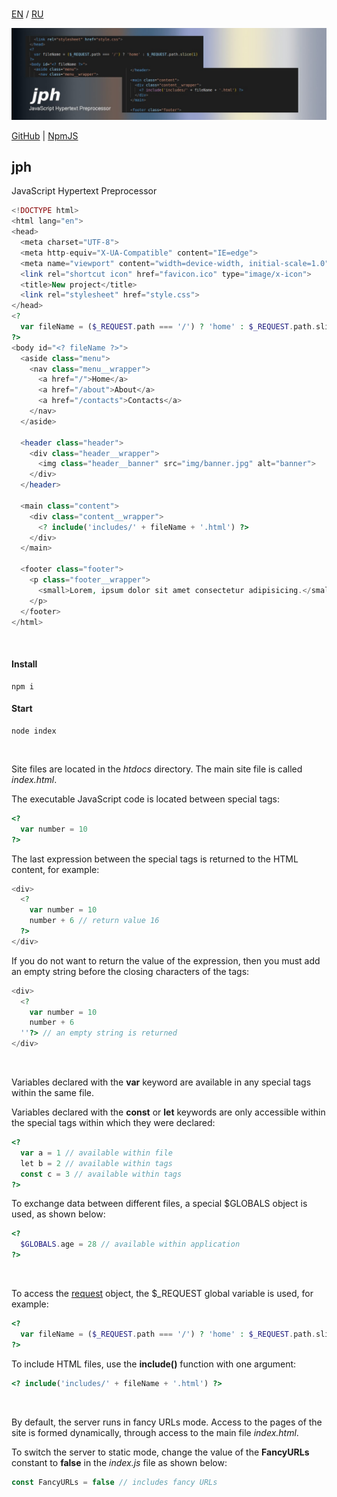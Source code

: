 <br>

[EN](https://github.com/reacton-js/jph/blob/main/README.md) / [RU](https://github.com/reacton-js/jph/blob/main/README_RU.md)

![jph](https://raw.githubusercontent.com/reacton-js/jph/main/logo.jpg)

[GitHub](https://github.com/reacton-js/jph) | [NpmJS](https://www.npmjs.com/package/jph)

## jph

JavaScript Hypertext Preprocessor

```php
<!DOCTYPE html>
<html lang="en">
<head>
  <meta charset="UTF-8">
  <meta http-equiv="X-UA-Compatible" content="IE=edge">
  <meta name="viewport" content="width=device-width, initial-scale=1.0">
  <link rel="shortcut icon" href="favicon.ico" type="image/x-icon">
  <title>New project</title>
  <link rel="stylesheet" href="style.css">
</head>
<?
  var fileName = ($_REQUEST.path === '/') ? 'home' : $_REQUEST.path.slice(1)
?>
<body id="<? fileName ?>">
  <aside class="menu">
    <nav class="menu__wrapper">
      <a href="/">Home</a>
      <a href="/about">About</a>
      <a href="/contacts">Contacts</a>
    </nav>
  </aside>

  <header class="header">
    <div class="header__wrapper">
      <img class="header__banner" src="img/banner.jpg" alt="banner">
    </div>
  </header>

  <main class="content">
    <div class="content__wrapper">
      <? include('includes/' + fileName + '.html') ?>
    </div>
  </main>
  
  <footer class="footer">
    <p class="footer__wrapper">
      <small>Lorem, ipsum dolor sit amet consectetur adipisicing.</small>
    </p>
  </footer>
</html>
```

<br>

#### Install

```
npm i
```

#### Start

```
node index
```

<br>

Site files are located in the *htdocs* directory. The main site file is called *index.html*.

The executable JavaScript code is located between special tags:

```php
<?
  var number = 10
?>
```

The last expression between the special tags is returned to the HTML content, for example:

```php
<div>
  <?
    var number = 10
    number + 6 // return value 16
  ?>
</div>
```

If you do not want to return the value of the expression, then you must add an empty string before the closing characters of the tags:

```php
<div>
  <?
    var number = 10
    number + 6
  ''?> // an empty string is returned
</div>
```

<br>

Variables declared with the **var** keyword are available in any special tags within the same file.

Variables declared with the **const** or **let** keywords are only accessible within the special tags within which they were declared:

```php
<?
  var a = 1 // available within file
  let b = 2 // available within tags
  const c = 3 // available within tags
?>
```

To exchange data between different files, a special $GLOBALS object is used, as shown below:

```php
<?
  $GLOBALS.age = 28 // available within application
?>
```

<br>

To access the [request](https://expressjs.com/en/api.html#req) object, the $_REQUEST global variable is used, for example:

```php
<?
  var fileName = ($_REQUEST.path === '/') ? 'home' : $_REQUEST.path.slice(1)
?>
```

To include HTML files, use the **include()** function with one argument:

```php
<? include('includes/' + fileName + '.html') ?>
```

<br>

By default, the server runs in fancy URLs mode. Access to the pages of the site is formed dynamically, through access to the main file *index.html*.

To switch the server to static mode, change the value of the **FancyURLs** constant to **false** in the *index.js* file as shown below:

```js
const FancyURLs = false // includes fancy URLs
```